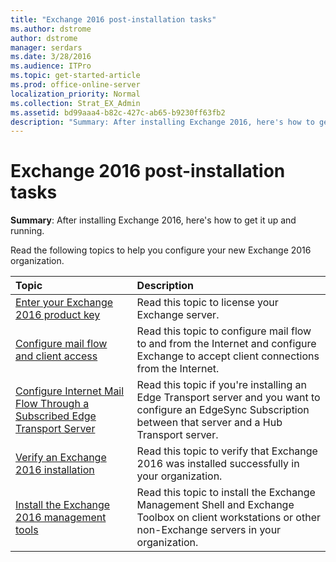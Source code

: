 ```yaml
---
title: "Exchange 2016 post-installation tasks"
ms.author: dstrome
author: dstrome
manager: serdars
ms.date: 3/28/2016
ms.audience: ITPro
ms.topic: get-started-article
ms.prod: office-online-server
localization_priority: Normal
ms.collection: Strat_EX_Admin
ms.assetid: bd99aaa4-b82c-427c-ab65-b9230ff63fb2
description: "Summary: After installing Exchange 2016, here's how to get it up and running."
---
```


# Exchange 2016 post-installation tasks

 **Summary**: After installing Exchange 2016, here's how to get it up and running.
  
Read the following topics to help you configure your new Exchange 2016 organization.
  
|**Topic**|**Description**|
|:-----|:-----|
|[Enter your Exchange 2016 product key](enter-product-key.md) <br/> |Read this topic to license your Exchange server.  <br/> |
|[Configure mail flow and client access](configure-mail-flow-and-client-access.md) <br/> |Read this topic to configure mail flow to and from the Internet and configure Exchange to accept client connections from the Internet.  <br/> |
|[Configure Internet Mail Flow Through a Subscribed Edge Transport Server](http://technet.microsoft.com/library/d12ea770-99ce-4ab4-a373-96f2554641fa.aspx) <br/> |Read this topic if you're installing an Edge Transport server and you want to configure an EdgeSync Subscription between that server and a Hub Transport server.  <br/> |
|[Verify an Exchange 2016 installation](verify-installation.md) <br/> |Read this topic to verify that Exchange 2016 was installed successfully in your organization.  <br/> |
|[Install the Exchange 2016 management tools](install-management-tools.md) <br/> |Read this topic to install the Exchange Management Shell and Exchange Toolbox on client workstations or other non-Exchange servers in your organization.  <br/> |
   

